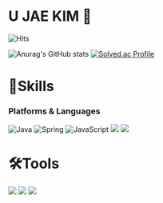 # U JAE KIM 🤞
![Hits](https://hits.seeyoufarm.com/api/count/incr/badge.svg?url=https%3A%2F%2Fgithub.com%2Fkimujae&count_bg=%23FFDAC7&title_bg=%23FFADAD&icon=&icon_color=%23E7E7E7&title=hits&edge_flat=false)

![Anurag's GitHub stats](https://github-readme-stats.vercel.app/api?username=kimujae&show_icons=true&theme=transparent)
[![Solved.ac Profile](http://mazassumnida.wtf/api/v2/generate_badge?boj=dnwo0103)](https://solved.ac/dnwo0103/)


# 💪Skills
### Platforms & Languages
![Java](https://img.shields.io/badge/Java-007396.svg?&style=for-the-badge&logo=Java&logoColor=white)
![Spring](https://img.shields.io/badge/Spring-6DB33F.svg?&style=for-the-badge&logo=Spring&logoColor=white)
![JavaScript](https://img.shields.io/badge/JavaScript-F7DF1E.svg?&style=for-the-badge&logo=JavaScript&logoColor=white)
<img src="https://img.shields.io/badge/C-FAED7D?style=for-the-badge&logo=C&logoColor=white">
<img src="https://img.shields.io/badge/Python-3776AB?style=for-the-badge&logo=Python&logoColor=white">

# 🛠Tools
<img src="https://img.shields.io/badge/Intellij-4374D9?style=for-the-badge&logo=IntelliJ IDEA&logoColor=white"> <img src="https://img.shields.io/badge/PyCharm-4374D9?style=for-the-badge&logo=PyCharm&logoColor=white"> <img src="https://img.shields.io/badge/Eclipse IDE-4374D9?style=for-the-badge&logo=Eclipse IDE&logoColor=white">
